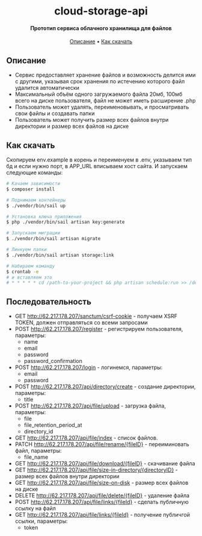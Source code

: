 
<h1 align="center">
  cloud-storage-api
  <br>
</h1>

<h4 align="center"> Прототип сервиса облачного хранилища для файлов </h4>


<p align="center">
  <a href="#описание">Описание</a> •
  <a href="#как-скачать">Как скачать</a>
</p>

## Описание



* Сервис предоставляет хранение файлов и возможность делится ими с другими, указывая срок хранения по истечению которого
  файл удалится автоматически
* Максимальный объём одного загружаемого файла 20мб, 100мб всего на диске пользователя, файл не может иметь расширение .php
* Пользователь может удалять, переименовывать, и просматривать свои файлы и создавать папки
* Пользователь может получить размер всех файлов внутри директории и размер всех файлов на диске

## Как скачать

Скопируем env.example в корень и переименуем в .env, указываем тип бд и если нужно порт, в APP_URL вписываем хост сайта.
И запускаем следующие команды:
```bash
# Качаем зависимости
$ composer install

# Поднимаем контейнеры
$ ./vendor/bin/sail up

# Установка ключа приложения
$ php ./vendor/bin/sail artisan key:generate

# Запускаем миграции
$ ./vendor/bin/sail artisan migrate

# Линкуем папки
$ ./vendor/bin/sail artisan storage:link

# Набираем команду
$ crontab -e
# и вставляем это
# * * * * * cd /path-to-your-project && php artisan schedule:run >> /dev/null 2>&1 
```
## Последовательность



* GET http://62.217.178.207/sanctum/csrf-cookie - получаем XSRF TOKEN, должен отправляться со всеми запросами
* POST http://62.217.178.207/register - регистрируем пользователя, параметры:
    * name 
    * email 
    * password 
    * password_confirmation 
* POST http://62.217.178.207/login - логинемся, параметры:
    * email
    * password
* POST http://62.217.178.207/api/directory/create - создание директории, параметры:
    * title
* POST http://62.217.178.207/api/file/upload - загрузка файла, параметры:
    * file
    * file_retention_period_at
    * directory_id
* GET http://62.217.178.207/api/file/index - список файлов.
* PATCH http://62.217.178.207/api/file/rename/{fileID} - переиминовать файл, параметры:
    * file_name
* GET http://62.217.178.207/api/file/download/{fileID} - скачивание файла
* GET http://62.217.178.207/api/file/size-in-directory/{directoryID} - размер всех файлов внутри директории
* GET http://62.217.178.207/api/file/size-on-disk - размер всех файлов на диске
* DELETE http://62.217.178.207/api/file/delete/{fileID} - удаление файла
* POST http://62.217.178.207/api/file/links/{fileId} - сделать публичную ссылку на файл
* GET http://62.217.178.207/api/file/links/{fileId} - получение публичгой ссылки, параметры:
    * token

